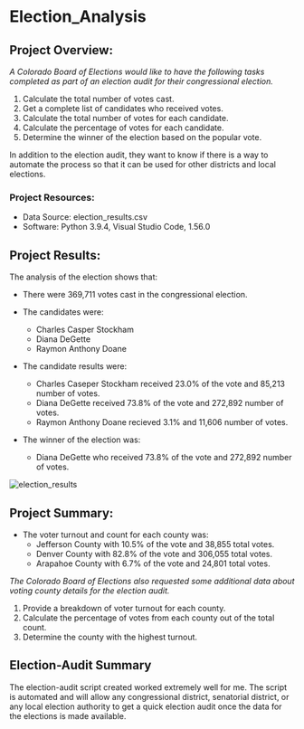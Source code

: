 # Election_Analysis

## Project Overview:
*A Colorado Board of Elections would like to have the following tasks completed as part of an election audit for their congressional election.*

1. Calculate the total number of votes cast.
2. Get a complete list of candidates who received votes.
3. Calculate the total number of votes for each candidate. 
4. Calculate the percentage of votes for each candidate.
5. Determine the winner of the election based on the popular vote.

In addition to the election audit, they want to know if there is a way to automate the process so that it can be used for other districts and local elections. 

### Project Resources:
- Data Source: election_results.csv
- Software: Python 3.9.4, Visual Studio Code, 1.56.0

## Project Results:
The analysis of the election shows that:
- There were 369,711 votes cast in the congressional election.

- The candidates were:
    - Charles Casper Stockham 
    - Diana DeGette
    - Raymon Anthony Doane

- The candidate results were:
    - Charles Caseper Stockham received 23.0% of the vote and 85,213 number of votes.
    - Diana DeGette received 73.8% of the vote and 272,892 number of votes.
    - Raymon Anthony Doane recieved 3.1% and 11,606 number of votes. 

- The winner of the election was:
    - Diana DeGette who received 73.8% of the vote and 272,892 number of votes. 

![election_results](https://user-images.githubusercontent.com/36451701/117600797-a4f94e00-b11a-11eb-9f16-4c604b4f9254.png)

## Project Summary:
- The voter turnout and count for each county was:
    - Jefferson County with 10.5% of the vote and 38,855 total votes.
    - Denver County with 82.8% of the vote and 306,055 total votes.
    - Arapahoe County with 6.7% of the vote and 24,801 total votes. 

*The Colorado Board of Elections also requested some additional data about voting county details for the election audit.*

1. Provide a breakdown of voter turnout for each county. 
2. Calculate the percentage of votes from each county out of the total count.
3. Determine the county with the highest turnout.

## Election-Audit Summary
The election-audit script created worked extremely well for me.  The script is automated and will allow any congressional district, senatorial district, or any local election authority to get a quick election audit once the data for the elections is made available. 
